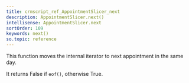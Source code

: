 ```yaml
---
title: crmscript_ref_AppointmentSlicer_next
description: AppointmentSlicer.next()
intellisense: AppointmentSlicer.next
sortOrder: 109
keywords: next()
so.topic: reference
---
```


This function moves the internal iterator to next appointment in the same day.

It returns False if `eof()`, otherwise True.


